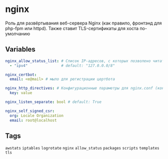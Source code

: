# nginx
Роль для развёртывания веб-сервера Nginx (как правило, фронтэнд для php-fpm или httpd). Также ставит TLS-сертификаты для хоста по-умолчанию
## Variables
```yaml
nginx_allow_status_list: # Список IP-адресов, с которых позволено читать страницу статуса Nginx
  - "ipv4"               # default: "127.0.0.0/8"

nginx_certbot:
  email: <e@mail> # мыло для регистрации цертбота

nginx_http_directives: # Конфигурационные параметры для nginx.conf (контекст http)
  key: value

nginx_listen_separate: bool # default: True

nginx_self_signed_csr:
  org: Locale Organization
  email: root@localhost
```
## Tags
`awstats` `iptables` `logrotate` `nginx` `allow_status` `packages` `scripts` `templates` `tls`


